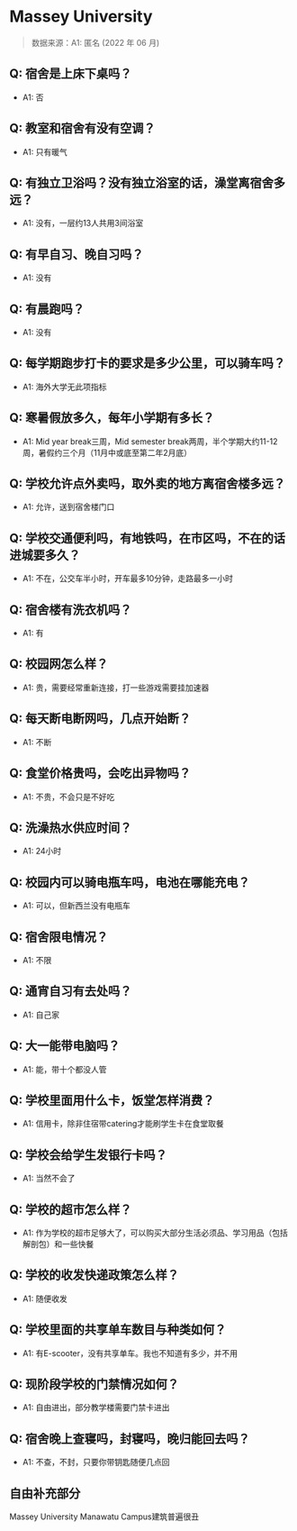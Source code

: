 # Massey University

> 数据来源：A1: 匿名 (2022 年 06 月)

## Q: 宿舍是上床下桌吗？

- A1: 否

## Q: 教室和宿舍有没有空调？

- A1: 只有暖气

## Q: 有独立卫浴吗？没有独立浴室的话，澡堂离宿舍多远？

- A1: 没有，一层约13人共用3间浴室

## Q: 有早自习、晚自习吗？

- A1: 没有

## Q: 有晨跑吗？

- A1: 没有

## Q: 每学期跑步打卡的要求是多少公里，可以骑车吗？

- A1: 海外大学无此项指标

## Q: 寒暑假放多久，每年小学期有多长？

- A1: Mid year break三周，Mid semester break两周，半个学期大约11-12周，暑假约三个月（11月中或底至第二年2月底）

## Q: 学校允许点外卖吗，取外卖的地方离宿舍楼多远？

- A1: 允许，送到宿舍楼门口

## Q: 学校交通便利吗，有地铁吗，在市区吗，不在的话进城要多久？

- A1: 不在，公交车半小时，开车最多10分钟，走路最多一小时

## Q: 宿舍楼有洗衣机吗？

- A1: 有

## Q: 校园网怎么样？

- A1: 贵，需要经常重新连接，打一些游戏需要挂加速器

## Q: 每天断电断网吗，几点开始断？

- A1: 不断

## Q: 食堂价格贵吗，会吃出异物吗？

- A1: 不贵，不会只是不好吃

## Q: 洗澡热水供应时间？

- A1: 24小时

## Q: 校园内可以骑电瓶车吗，电池在哪能充电？

- A1: 可以，但新西兰没有电瓶车

## Q: 宿舍限电情况？

- A1: 不限

## Q: 通宵自习有去处吗？

- A1: 自己家

## Q: 大一能带电脑吗？

- A1: 能，带十个都没人管

## Q: 学校里面用什么卡，饭堂怎样消费？

- A1: 信用卡，除非住宿带catering才能刷学生卡在食堂取餐

## Q: 学校会给学生发银行卡吗？

- A1: 当然不会了

## Q: 学校的超市怎么样？

- A1: 作为学校的超市足够大了，可以购买大部分生活必须品、学习用品（包括解剖包）和一些快餐

## Q: 学校的收发快递政策怎么样？

- A1: 随便收发

## Q: 学校里面的共享单车数目与种类如何？

- A1: 有E-scooter，没有共享单车。我也不知道有多少，并不用

## Q: 现阶段学校的门禁情况如何？

- A1: 自由进出，部分教学楼需要门禁卡进出

## Q: 宿舍晚上查寝吗，封寝吗，晚归能回去吗？

- A1: 不查，不封，只要你带钥匙随便几点回

## 自由补充部分

Massey University Manawatu Campus建筑普遍很丑